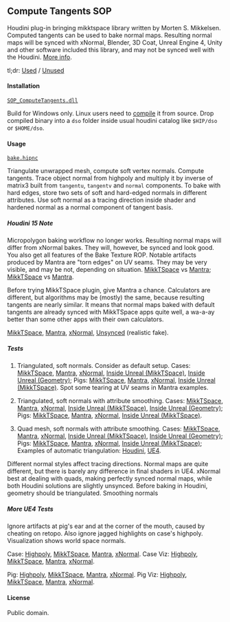## Compute Tangents SOP
Houdini plug-in bringing mikktspace library written by Morten S. Mikkelsen.
Computed tangents can be used to bake normal maps. Resulting normal maps will
be synced with xNormal, Blender, 3D Coat, Unreal Engine 4, Unity and other
software included this library, and may not be synced well with the Houdini.
[More info](http://wiki.blender.org/index.php/Dev:Shading/Tangent_Space_Normal_Maps).

tl;dr:
   [Used](https://raw.githubusercontent.com/teared/mikktspace-for-houdini/master/extras/images/ue4_pig_mikk.png) /
   [Unused](https://raw.githubusercontent.com/teared/mikktspace-for-houdini/master/extras/images/ue4_pig_mantra.png)

#### Installation
   [`SOP_ComputeTangents.dll`](https://github.com/teared/mikktspace-for-houdini/raw/master/SOP_ComputeTangents.dll)

Build for Windows only. Linux users need to [compile] it from source. Drop compiled binary into a `dso` folder inside usual houdini catalog like `$HIP/dso` or `$HOME/dso`.

[compile]: http://www.sidefx.com/docs/hdk15.0/_h_d_k__intro__compiling.html

#### Usage
   [`bake.hipnc`](https://github.com/teared/mikktspace-for-houdini/raw/master/extras/bake.hipnc)

Triangulate unwrapped mesh, compute soft vertex normals. Compute tangents.
Trace object normal from highpoly and multiply it by inverse of matrix3 built
from `tangentu`, `tangentv` and `normal` components. To bake with hard edges,
store two sets of soft and hard-edged normals in different attributes. Use
soft normal as a tracing direction inside shader and hardened normal as a
normal component of tangent basis.


##### Houdini 15 Note

Micropolygon baking workflow no longer works. Resulting normal maps will
differ from xNormal bakes. They will, however, be synced and look good. You
also get all features of the Bake Texture ROP. Notable artifacts produced by
Mantra are "torn edges" on UV seams. They may be very visible, and may be not,
depending on situation.
   [MikkTSpace](https://raw.githubusercontent.com/teared/mikktspace-for-houdini/master/extras/images/tornedges_mikk.png) vs
   [Mantra](https://raw.githubusercontent.com/teared/mikktspace-for-houdini/master/extras/images/tornedges_mantra.png);
   [MikkTSpace](https://raw.githubusercontent.com/teared/mikktspace-for-houdini/master/extras/images/tornedges_mikk2.png) vs
   [Mantra](https://raw.githubusercontent.com/teared/mikktspace-for-houdini/master/extras/images/tornedges_mantra2.png).

Before trying MikkTSpace plugin, give Mantra a chance. Calculators are
different, but algorithms may be (mostly) the same, because resulting tangents
are nearly similar. It means that normal maps baked with default tangents are
already synced with MikkTSpace apps quite well, a wa-a-ay better than some other
apps with their own calculators.

   [MikkTSpace](https://raw.githubusercontent.com/teared/mikktspace-for-houdini/master/extras/images/view_mikk.png),
   [Mantra](https://raw.githubusercontent.com/teared/mikktspace-for-houdini/master/extras/images/view_mantra.png),
   [xNormal](https://raw.githubusercontent.com/teared/mikktspace-for-houdini/master/extras/images/view_xnormal.png),
   [Unsynced](https://raw.githubusercontent.com/teared/mikktspace-for-houdini/master/extras/images/view_unsynced.png) (realistic fake).


##### Tests

1. Triangulated, soft normals. Consider as default setup.
Cases:
   [MikkTSpace](https://raw.githubusercontent.com/teared/mikktspace-for-houdini/master/extras/images/case_tris_soft_mikk.png),
   [Mantra](https://raw.githubusercontent.com/teared/mikktspace-for-houdini/master/extras/images/case_tris_soft_mantra.png),
   [xNormal](https://raw.githubusercontent.com/teared/mikktspace-for-houdini/master/extras/images/case_tris_soft_xnormal.png),
   [Inside Unreal (MikkTSpace)](https://raw.githubusercontent.com/teared/mikktspace-for-houdini/master/extras/images/case_nstyle_tris_soft_mikk.png),
   [Inside Unreal (Geometry)](https://raw.githubusercontent.com/teared/mikktspace-for-houdini/master/extras/images/case_nstyle_raw_tris_soft_mikk.png);
Pigs:
   [MikkTSpace](https://raw.githubusercontent.com/teared/mikktspace-for-houdini/master/extras/images/pig_tris_soft_mikk.png),
   [Mantra](https://raw.githubusercontent.com/teared/mikktspace-for-houdini/master/extras/images/pig_tris_soft_mantra.png),
   [xNormal](https://raw.githubusercontent.com/teared/mikktspace-for-houdini/master/extras/images/pig_tris_soft_xnormal.png),
   [Inside Unreal (MikkTSpace)](https://raw.githubusercontent.com/teared/mikktspace-for-houdini/master/extras/images/pig_nstyle_tris_soft_mikk.png).
Spot some tearing at UV seams in Mantra examples.

2. Triangulated, soft normals with attribute smoothing.
Cases:
   [MikkTSpace](https://raw.githubusercontent.com/teared/mikktspace-for-houdini/master/extras/images/case_tris_soft_smoothed_mikk.png),
   [Mantra](https://raw.githubusercontent.com/teared/mikktspace-for-houdini/master/extras/images/case_tris_soft_smoothed_mantra.png),
   [xNormal](https://raw.githubusercontent.com/teared/mikktspace-for-houdini/master/extras/images/case_tris_soft_smoothed_xnormal.png),
   [Inside Unreal (MikkTSpace)](https://raw.githubusercontent.com/teared/mikktspace-for-houdini/master/extras/images/case_nstyle_tris_soft_smoothed_mikk.png),
   [Inside Unreal (Geometry)](https://raw.githubusercontent.com/teared/mikktspace-for-houdini/master/extras/images/case_nstyle_raw_tris_soft_smoothed_mikk.png);
Pigs:
   [MikkTSpace](https://raw.githubusercontent.com/teared/mikktspace-for-houdini/master/extras/images/pig_tris_soft_smoothed_mikk.png),
   [Mantra](https://raw.githubusercontent.com/teared/mikktspace-for-houdini/master/extras/images/pig_tris_soft_smoothed_mantra.png),
   [xNormal](https://raw.githubusercontent.com/teared/mikktspace-for-houdini/master/extras/images/pig_tris_soft_smoothed_xnormal.png),
   [Inside Unreal (MikkTSpace)](https://raw.githubusercontent.com/teared/mikktspace-for-houdini/master/extras/images/pig_nstyle_tris_soft_smoothed_mikk.png).

3. Quad mesh, soft normals with attribute smoothing.
Cases:
   [MikkTSpace](https://raw.githubusercontent.com/teared/mikktspace-for-houdini/master/extras/images/case_quads_soft_smoothed_mikk.png),
   [Mantra](https://raw.githubusercontent.com/teared/mikktspace-for-houdini/master/extras/images/case_quads_soft_smoothed_mantra.png),
   [xNormal](https://raw.githubusercontent.com/teared/mikktspace-for-houdini/master/extras/images/case_quads_soft_smoothed_xnormal.png),
   [Inside Unreal (MikkTSpace)](https://raw.githubusercontent.com/teared/mikktspace-for-houdini/master/extras/images/case_nstyle_quads_soft_smoothed_mikk.png),
   [Inside Unreal (Geometry)](https://raw.githubusercontent.com/teared/mikktspace-for-houdini/master/extras/images/case_nstyle_raw_quads_soft_smoothed_mikk.png);
Pigs:
   [MikkTSpace](https://raw.githubusercontent.com/teared/mikktspace-for-houdini/master/extras/images/pig_quads_soft_smoothed_mikk.png),
   [Mantra](https://raw.githubusercontent.com/teared/mikktspace-for-houdini/master/extras/images/pig_quads_soft_smoothed_mantra.png),
   [xNormal](https://raw.githubusercontent.com/teared/mikktspace-for-houdini/master/extras/images/pig_quads_soft_smoothed_xnormal.png),
   [Inside Unreal (MikkTSpace)](https://raw.githubusercontent.com/teared/mikktspace-for-houdini/master/extras/images/pig_nstyle_quads_soft_smoothed_mikk.png);
Examples of automatic triangulation:
   [Houdini](https://raw.githubusercontent.com/teared/mikktspace-for-houdini/master/extras/images/triangulation_houdini.png),
   [UE4](https://raw.githubusercontent.com/teared/mikktspace-for-houdini/master/extras/images/triangulation_ue4.png).

Different normal styles affect tracing directions. Normal maps are quite
different, but there is barely any difference in final shaders in UE4. xNormal
best at dealing with quads, making perfectly synced normal maps, while both
Houdini solutions are slightly unsynced. Before baking in Houdini, geometry
should be triangulated. Smoothing normals


##### More UE4 Tests
Ignore artifacts at pig's ear and at the corner of the mouth, caused by cheating
on retopo. Also ignore jagged highlights on case's highpoly. Visualization shows
world space normals.

Case:
   [Highpoly](https://raw.githubusercontent.com/teared/mikktspace-for-houdini/master/extras/images/ue4_case_highpoly.png),
   [MikkTSpace](https://raw.githubusercontent.com/teared/mikktspace-for-houdini/master/extras/images/ue4_case_mikk.png),
   [Mantra](https://raw.githubusercontent.com/teared/mikktspace-for-houdini/master/extras/images/ue4_case_mantra.png),
   [xNormal](https://raw.githubusercontent.com/teared/mikktspace-for-houdini/master/extras/images/ue4_case_xnormal.png).
Case Viz:
   [Highpoly](https://raw.githubusercontent.com/teared/mikktspace-for-houdini/master/extras/images/ue4_visualization_case_highpoly.png),
   [MikkTSpace](https://raw.githubusercontent.com/teared/mikktspace-for-houdini/master/extras/images/ue4_visualization_case_mikk.png),
   [Mantra](https://raw.githubusercontent.com/teared/mikktspace-for-houdini/master/extras/images/ue4_visualization_case_mantra.png),
   [xNormal](https://raw.githubusercontent.com/teared/mikktspace-for-houdini/master/extras/images/ue4_visualization_case_xnormal.png).

Pig:
   [Highpoly](https://raw.githubusercontent.com/teared/mikktspace-for-houdini/master/extras/images/ue4_pig_highpoly.png),
   [MikkTSpace](https://raw.githubusercontent.com/teared/mikktspace-for-houdini/master/extras/images/ue4_pig_mikk.png),
   [Mantra](https://raw.githubusercontent.com/teared/mikktspace-for-houdini/master/extras/images/ue4_pig_mantra.png),
   [xNormal](https://raw.githubusercontent.com/teared/mikktspace-for-houdini/master/extras/images/ue4_pig_xnormal.png).
Pig Viz:
   [Highpoly](https://raw.githubusercontent.com/teared/mikktspace-for-houdini/master/extras/images/ue4_visualization_pig_highpoly.png),
   [MikkTSpace](https://raw.githubusercontent.com/teared/mikktspace-for-houdini/master/extras/images/ue4_visualization_pig_mikk.png),
   [Mantra](https://raw.githubusercontent.com/teared/mikktspace-for-houdini/master/extras/images/ue4_visualization_pig_mantra.png),
   [xNormal](https://raw.githubusercontent.com/teared/mikktspace-for-houdini/master/extras/images/ue4_visualization_pig_xnormal.png).


#### License
Public domain.